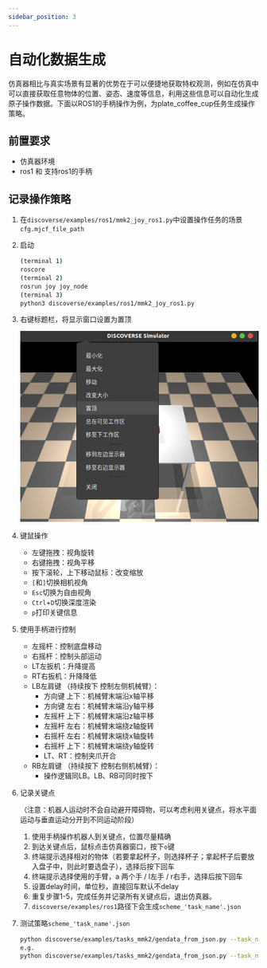 ```yaml
---
sidebar_position: 3
---
```


# 自动化数据生成

仿真器相比与真实场景有显著的优势在于可以便捷地获取特权观测，例如在仿真中可以直接获取任意物体的位置、姿态、速度等信息，利用这些信息可以自动化生成原子操作数据。下面以ROS1的手柄操作为例，为plate_coffee_cup任务生成操作策略。

## 前置要求

+   仿真器环境
+   ros1 和 支持ros1的手柄

## 记录操作策略

1.   在`discoverse/examples/ros1/mmk2_joy_ros1.py`中设置操作任务的场景`cfg.mjcf_file_path`

2.   启动

     ```bash
     (terminal 1)
     roscore
     (terminal 2)
     rosrun joy joy_node
     (terminal 3)
     python3 discoverse/examples/ros1/mmk2_joy_ros1.py
     ```

3.   右键标题栏，将显示窗口设置为置顶

     ![pinned](./assets/pinned.png)

4.   键鼠操作

     +   左键拖拽：视角旋转
     +   右键拖拽：视角平移
     +   按下滚轮，上下移动鼠标：改变缩放
     +   `[`和`]`切换相机视角
     +   `Esc`切换为自由视角
     +   `Ctrl`+`D`切换深度渲染
     +   `p`打印关键信息

5.   使用手柄进行控制

     +   左摇杆：控制底盘移动
     +   右摇杆：控制头部运动
     +   LT左扳机：升降提高
     +   RT右扳机：升降降低
     +   LB左肩键 （持续按下 控制左侧机械臂）：
         +   方向键 上下：机械臂末端沿x轴平移
         +   方向键 左右：机械臂末端沿y轴平移
         +   左摇杆 上下：机械臂末端沿z轴平移
         +   左摇杆 左右：机械臂末端绕z轴旋转
         +   右摇杆 左右：机械臂末端绕x轴旋转
         +   右摇杆 上下：机械臂末端绕y轴旋转
         +   LT、RT：控制夹爪开合
     +   RB左肩键 （持续按下 控制右侧机械臂）：
         +   操作逻辑同LB。LB、RB可同时按下

6.   记录关键点

     （注意：机器人运动时不会自动避开障碍物，可以考虑利用关键点，将水平面运动与垂直运动分开到不同运动阶段）

     1.   使用手柄操作机器人到关键点，位置尽量精确
     2.   到达关键点后，鼠标点击仿真器窗口，按下`o`键
     3.   终端提示选择相对的物体（若要拿起杯子，则选择杯子；拿起杯子后要放入盘子中，则此时要选盘子），选择后按下回车
     4.   终端提示选择使用的手臂，a 两个手 / l左手 / r右手，选择后按下回车
     5.   设置delay时间，单位秒，直接回车默认不delay
     6.   重复步骤1-5，完成任务并记录所有关键点后，退出仿真器。
     7.   `discoverse/examples/ros1`路径下会生成`scheme_'task_name'.json`

7.   测试策略`scheme_'task_name'.json`

     ```bash
     python discoverse/examples/tasks_mmk2/gendata_from_json.py --task_name task_name --scheme_json /path/to/your/scheme_{task_name}.json --vis
     e.g.
     python discoverse/examples/tasks_mmk2/gendata_from_json.py --task_name plate_coffeecup --scheme_json /path/to/your/scheme_plate_coffeecup.json --vis
     ```
